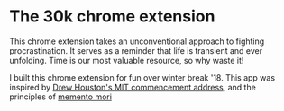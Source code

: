 # The 30k chrome extension

This chrome extension takes an unconventional approach to fighting procrastination. It serves as a reminder that life is transient and ever unfolding. Time is our most valuable resource, so why waste it!

I built this chrome extension for fun over winter break '18. This app was inspired by [Drew Houston's MIT commencement address](https://youtu.be/6inri5ggyK4), and the principles of [memento mori](https://en.wikipedia.org/wiki/Memento_mori)
